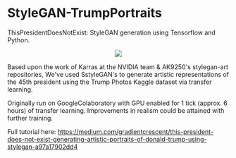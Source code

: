 # StyleGAN-TrumpPortraits
ThisPresidentDoesNotExist: StyleGAN generation using Tensorflow and Python.


<p align="center">
  <img src="https://github.com/EXJUSTICE/StyleGAN-TrumpPortraits/blob/master/fakes011185.png" >
</p>


Based upon the work of Karras at the NVIDIA team  & AK9250's stylegan-art repositories,
We've used SstyleGAN's to generate artistic representations of the 45th president using the Trump Photos Kaggle dataset via transfer learning.

Originally run on GoogleColaboratory with GPU enabled  for 1 tick (approx. 6 hours) of transfer learning. Improvements in realism could be attained with further training.


Full tutorial here: https://medium.com/gradientcrescent/this-president-does-not-exist-generating-artistic-portraits-of-donald-trump-using-stylegan-a97a17902dd4
